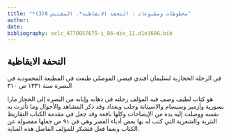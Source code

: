 ```yaml
---
title: "*مخطوطات ومطبوعات : التحفة الايقاظية*. المقتبس 8(3)"
author: 
date: 
bibliography: oclc_4770057679-i_86-div_11.d1e3606.bib
---
```




##  التحفة الايقاظية 


 في الرحلة الحجازية لسليمان أفندي فيضي الموصلي طبعت في المطبعة المحمودية في البصرة سنة  ١٣٣١  ص  ٣١٠ 

 هو كتاب لطيف وصف فيه المؤلف رحلته في ذهابه وإيابه من البصرة إلى الحجاز مارا بسورية وأزمير وسيسام والاسيتانة وحلب وبغداد وقد ذكر المشاهد والأحوال وما تأثرت به نفسه ووصلت إليه يده من الإيضاحات وكلها نافعة وقد جعل في مقدمة الكتاب التقاريظ النثرية والشعرية التي كتب له بها بعض أدباء العصر وهي في  ٩١  ص جعلها مفصولة عن الكتاب ونعما فعل فنشكر للمؤلف الفاضل هذه العناية. 

